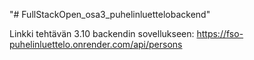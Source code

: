 "# FullStackOpen_osa3_puhelinluettelobackend" 

Linkki tehtävän 3.10 backendin sovellukseen: https://fso-puhelinluettelo.onrender.com/api/persons